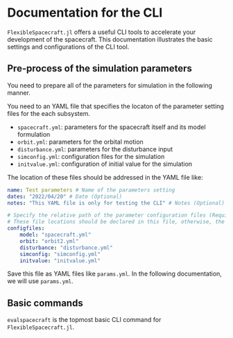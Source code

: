 # Documentation for the CLI

`FlexibleSpacecraft.jl` offers a useful CLI tools to accelerate your development of the spacecraft. This documentation illustrates the basic settings and configurations of the CLI tool.

## Pre-process of the simulation parameters

You need to prepare all of the parameters for simulation in the following manner.

You need to an YAML file that specifies the locaton of the parameter setting files for the each subsystem.

* `spacecraft.yml`: parameters for the spacecraft itself and its model formulation
* `orbit.yml`: parameters for the orbital motion
* `disturbance.yml`: parameters for the disturbance input
* `simconfig.yml`: configuration files for the simulation
* `initvalue.yml`: configuration of initial value for the simulation

The location of these files should be addressed in the YAML file like:

```yaml
name: Test parameters # Name of the parameters setting
dates: "2022/04/20" # Date (Optional)
notes: "This YAML file is only for testing the CLI" # Notes (Optional)

# Specify the relative path of the parameter configuration files (Required) 
# These file locations should be declared in this file, otherwise, the software gives an error
configfiles:
    model: "spacecraft.yml"
    orbit: "orbit2.yml"
    disturbance: "disturbance.yml"
    simconfig: "simconfig.yml"
    initvalue: "initvalue.yml"
```

Save this file as YAML files like `params.yml`. In the following documentation, we will use `params.yml`.

## Basic commands

`evalspacecraft` is the topmost basic CLI command for `FlexibleSpacecraft.jl`.

